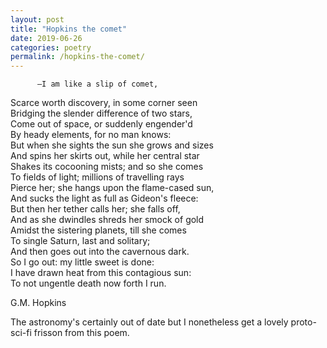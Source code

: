 ```yaml
---
layout: post
title: "Hopkins the comet"
date: 2019-06-26
categories: poetry
permalink: /hopkins-the-comet/
---
```


          —I am like a slip of comet,    
Scarce worth discovery, in some corner seen    
Bridging the slender difference of two stars,    
Come out of space, or suddenly engender'd    
By heady elements, for no man knows:    
But when she sights the sun she grows and sizes    
And spins her skirts out, while her central star    
Shakes its cocooning mists; and so she comes    
To fields of light; millions of travelling rays    
Pierce her; she hangs upon the flame-cased sun,    
And sucks the light as full as Gideon's fleece:    
But then her tether calls her; she falls off,    
And as she dwindles shreds her smock of gold    
Amidst the sistering planets, till she comes    
To single Saturn, last and solitary;     
And then goes out into the cavernous dark.    
So I go out: my little sweet is done:    
I have drawn heat from this contagious sun:    
To not ungentle death now forth I run.

G.M. Hopkins

The astronomy's certainly out of date but I nonetheless get a lovely proto-sci-fi frisson from this poem.
